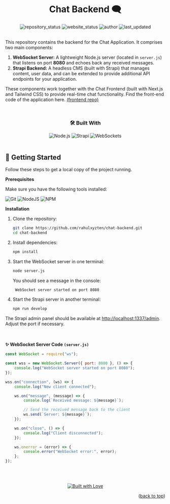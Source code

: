<a id="readme-top"></a>

<h1 align="center">Chat Backend 🗨️</h3>

<div align="center">
  <img src="https://img.shields.io/badge/Repository%20Status-Active-dark%20green.svg" alt="repository_status">
  <img src="https://img.shields.io/badge/Website%20Status-Online-green" alt="website_status">
  <img src="https://img.shields.io/badge/Author-Rahul%20Behera-blue.svg" alt="author">
  <img src="https://img.shields.io/badge/Last%20Updated-13%20February%202025-yellow.svg" alt="last_updated">
</div>

</div>
<br />

This repository contains the backend for the Chat Application. It comprises two main components:

1. **WebSocket Server:** A lightweight Node.js server (located in `server.js`) that listens on port **8080** and echoes back any received messages.
2. **Strapi Backend:** A headless CMS (built with Strapi) that manages content, user data, and can be extended to provide additional API endpoints for your application.

These components work together with the Chat Frontend (built with Next.js and Tailwind CSS) to provide real-time chat functionality. Find the front-end code of the application here. [(frontend repo)](https://github.com/rahulxyzten/chat-frontend)

<br>
<h3 align="center">🛠️ Built With</h3>
<div align="center">
  <img src="https://img.shields.io/badge/Node.js-339933?style=for-the-badge&logo=node.js&logoColor=white" alt="Node.js">
  <img src="https://img.shields.io/badge/Strapi-1C1C1C?style=for-the-badge&logo=strapi&logoColor=white" alt="Strapi">
  <img src="https://img.shields.io/badge/WebSockets-2D9CDB?style=for-the-badge&logo=websocket&logoColor=white" alt="WebSockets">
</div>
<br>

## 🚀 Getting Started

Follow these steps to get a local copy of the project running.

**Prerequisites**

Make sure you have the following tools installed:

![Git](https://img.shields.io/badge/git-%23F05033.svg?style=for-the-badge&logo=git&logoColor=white)
![NodeJS](https://img.shields.io/badge/node.js-6DA55F?style=for-the-badge&logo=node.js&logoColor=white)
![NPM](https://img.shields.io/badge/NPM-%23CB3837.svg?style=for-the-badge&logo=npm&logoColor=white)

**Installation**

1. Clone the repository:
   ```sh
   git clone https://github.com/rahulxyzten/chat-backend.git
   cd chat-backend
   ```
2. Install dependencies:
   ```sh
   npm install
   ```
3. Start the WebSocket server in one terminal:
     ```sh
     node server.js
     ```
   You should see a message in the console:
     ```sh
      WebSocket server started on port 8080
     ```
3. Start the Strapi server in another terminal:
     ```sh
     npm run develop
     ```

The Strapi admin panel should be available at [http://localhost:1337/admin](http://localhost:1337/admin). Adjust the port if necessary.


<br />
<br />
<strong>✨ WebSocket Server Code <code>(server.js)</code></strong></summary>
<p>

```js
const WebSocket = require("ws");

const wss = new WebSocket.Server({ port: 8080 }, () => {
    console.log("WebSocket server started on port 8080");
});

wss.on("connection", (ws) => {
    console.log("New client connected");

    ws.on("message", (message) => {
        console.log(`Received message: ${message}`);

        // Send the received message back to the client
        ws.send(`Server: ${message}`);
    });

    ws.on("close", () => {
        console.log("Client disconnected");
    });

    ws.onerror = (error) => {
        console.error("WebSocket error:", error);
    };
});

```


 <br />
 <br />
<p align="center">
  <a href="#">
    <img src="https://forthebadge.com/images/badges/built-with-love.svg" alt="Built with Love">
  </a>
</p>

<p align="right">(<a href="#readme-top">back to top</a>)</p>
